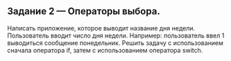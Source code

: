 ## Задание 2 — Операторы выбора.
Написать приложение, которое выводит название дня недели. Пользователь вводит число дня
недели.
Например: пользователь ввел 1 выводиться сообщение понедельник. Решить задачу с
использованием сначала оператора if, затем с использованием оператора switch.